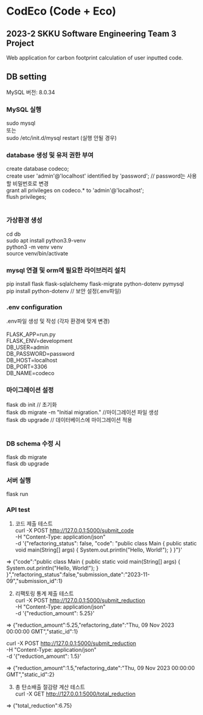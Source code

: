 # CodEco (Code + Eco)
## 2023-2 SKKU Software Engineering Team 3 Project

Web application for carbon footprint calculation of user inputted code.




## DB setting

MySQL 버전: 8.0.34

### MySQL 실행

sudo mysql<br/>
또는<br/>
sudo /etc/init.d/mysql restart (실행 안될 경우)<br/>

### database 생성 및 유저 권한 부여

create database codeco; <br/>
create user 'admin'@'localhost' identified by 'password'; // password는 사용할 비밀번호로 변경<br/>
grant all privileges on codeco.\* to 'admin'@'localhost';<br/>
flush privileges;<br/>
<br/>

### 가상환경 생성

cd db <br/>
sudo apt install python3.9-venv<br/>
python3 -m venv venv<br/>
source venv/bin/activate<br/>

### mysql 연결 및 orm에 필요한 라이브러리 설치

pip install flask flask-sqlalchemy flask-migrate python-dotenv pymysql<br/>
pip install python-dotenv // 보안 설정(.env파일)<br/>

### .env configuration

.env파일 생성 및 작성 (각자 환경에 맞게 변경)<br/>
<br/>
FLASK_APP=run.py<br/>
FLASK_ENV=development<br/>
DB_USER=admin<br/>
DB_PASSWORD=password<br/>
DB_HOST=localhost<br/>
DB_PORT=3306<br/>
DB_NAME=codeco<br/>

### 마이그레이션 설정

flask db init // 초기화<br/>
flask db migrate -m "Initial migration." //마이그레이션 파일 생성<br/>
flask db upgrade // 데이터베이스에 마이그레이션 적용<br/>
<br/>

### DB schema 수정 시

flask db migrate <br/>
flask db upgrade <br/>

### 서버 실행

flask run

### API test

1. 코드 제출 테스트 <br/>
   curl -X POST http://127.0.0.1:5000/submit_code \
    -H "Content-Type: application/json" \
    -d '{"refactoring_status": false, "code": "public class Main { public static void main(String[] args) { System.out.println(\"Hello, World!\"); } }"}'

=> {"code":"public class Main { public static void main(String[] args) { System.out.println(\"Hello, World!\"); } }","refactoring_status":false,"submission_date":"2023-11-09","submission_id":1}

2. 리팩토링 통계 제출 테스트<br/>
   curl -X POST http://127.0.0.1:5000/submit_reduction \
    -H "Content-Type: application/json" \
    -d '{"reduction_amount": 5.25}'

=> {"reduction_amount":5.25,"refactoring_date":"Thu, 09 Nov 2023 00:00:00 GMT","static_id":1}

curl -X POST http://127.0.0.1:5000/submit_reduction \
 -H "Content-Type: application/json" \
 -d '{"reduction_amount": 1.5}'

=> {"reduction_amount":1.5,"refactoring_date":"Thu, 09 Nov 2023 00:00:00 GMT","static_id":2}

3. 총 탄소배출 절감량 계산 테스트 <br/>
   curl -X GET http://127.0.0.1:5000/total_reduction

=> {"total_reduction":6.75}
